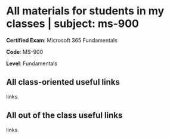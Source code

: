 # All materials for students in my classes | subject: ms-900

**Certified Exam**: Microsoft 365 Fundamentals

**Code**: MS-900

**Level**: Fundamentals

## All class-oriented useful links
links


## All out of the class useful links
links
